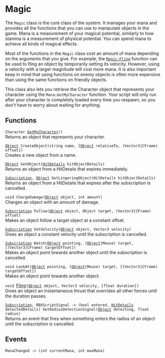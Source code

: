 # Magic
The `Magic` class is the core class of the system. It manages your mana and provides all the functions that you can use to manipulate objects in the game. Mana is a measurement of your magical potential, similarly to how stamina is a measurement of physical potential. You can spend mana to achieve all kinds of magical effects.

Most of the functions in the `Magic` class cost an amount of mana depending on the arguments that you give. For example, the [`Magic:Fling`](./Fling/) function can be used to fling an object by temporarily setting its velocity. However, using a velocity with a larger magnitude will cost more mana. It is also important keep in mind that using functions on enemy objects is often more expensive than using the same functions on friendly objects.

This class also lets you retrieve the Character object that represents your character using the `Mana:GetMyCharacter` function. Your script will only run after your character is completely loaded every time you respawn, so you don't have to worry about waiting for anything.

## Functions
`Character `[`GetMyCharacter`](./GetMyCharacter/)`()`  
Returns an object that represents your character.

[`Object`][obj]` CreateObject(string name, [`[`Object`][obj]` relativeTo, (Vector3|CFrame) offset])`  
Creates a new object from a name.

[`Object`][obj]` GetObject(`[`HitDetails`][hit]` hitObjectDetails)`  
Returns an object from a HitDetails that expires immediately.

[`Subscription`][sub]`, `[`Object`][obj]` GetLingeringObject(HitDetails hitObjectDetails)`  
Returns an object from a HitDetails that expires after the subscription is cancelled.

`void ChargeDamage(`[`Object`][obj]` object, int amount)`  
Charges an object with an amount of damage.

[`Subscription`][sub]` Follow(`[`Object`][obj]` object, Object target, (Vector3|CFrame) offset)`  
Makes an object follow a target object at a constant offset.

[`Subscription`][sub]` SetVelocity(`[`Object`][obj]` object, Vector3 velocity)`  
Gives an object a constant velocity until the subscription is cancelled.

[`Subscription`][sub]` Watch(`[`Object`][obj]` pointing, (`[`Object`][obj]`|Mouse) target, [(Vector3|CFrame) targetOffset])`  
Makes an object point towards another object until the subscription is cancelled.

`void LookAt(`[`Object`][obj]` pointing, (`[`Object`][obj]`|Mouse) target, [(Vector3|CFrame) targetOffset])`  
Makes an object point towards another object.

`void `[Fling](./Fling/)`(`[`Object`][obj]` object, Vector3 velocity, [float duration])`  
Gives an object an instantaneous thrust that overrides all other forces until the duration passes.

[`Subscription`][sub]`, RBXScriptSignal -> (bool entered, `[`HitDetails`][hit]` detectedDetails) GetRadiusDetectionSignal(`[`Object`][obj]` detecting, float radius)`  
Returns an event that fires when something enters the radius of an object until the subscription is cancelled.

## Events
`ManaChanged -> (int currentMana, int maxMana)`

[obj]: ../object/
[sub]: ../subscription/
[hit]: ../hitdetails/